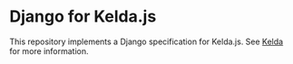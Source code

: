 # Django for Kelda.js

This repository implements a Django specification for Kelda.js. See
[Kelda](http://kelda.io) for more information.
